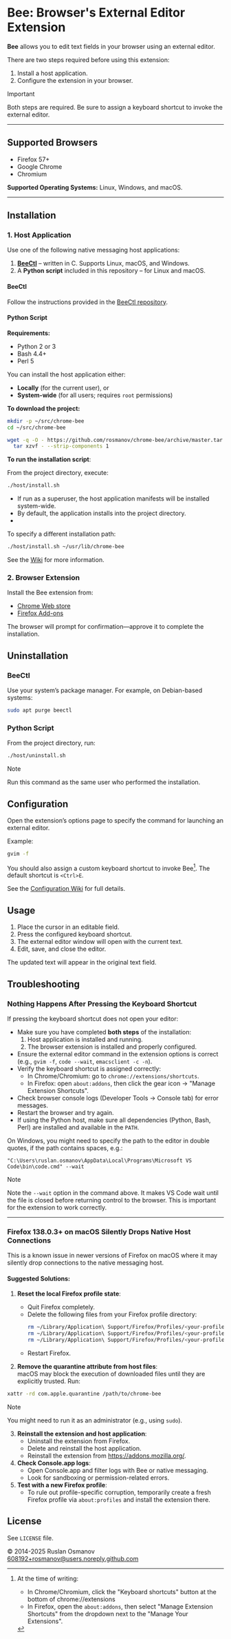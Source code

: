 # Bee: Browser's External Editor Extension

**Bee** allows you to edit text fields in your browser using an external editor.

There are two steps required before using this extension:

1. Install a host application.
2. Configure the extension in your browser.

> [!IMPORTANT]  
> Both steps are required. Be sure to assign a keyboard shortcut to invoke the external editor.

---

## Supported Browsers

- Firefox 57+
- Google Chrome
- Chromium

**Supported Operating Systems:** Linux, Windows, and macOS.

---

## Installation

### 1. Host Application

Use one of the following native messaging host applications:

1. [**BeeCtl**](https://github.com/rosmanov/bee-host) – written in C. Supports Linux, macOS, and Windows.
2. A **Python script** included in this repository – for Linux and macOS.

#### BeeCtl

Follow the instructions provided in the [BeeCtl repository](https://github.com/rosmanov/bee-host).

#### Python Script

**Requirements:**

- Python 2 or 3
- Bash 4.4+
- Perl 5

You can install the host application either:

- **Locally** (for the current user), or  
- **System-wide** (for all users; requires `root` permissions)

**To download the project:**

```bash
mkdir -p ~/src/chrome-bee
cd ~/src/chrome-bee

wget -q -O - https://github.com/rosmanov/chrome-bee/archive/master.tar.gz | \
  tar xzvf - --strip-components 1
```

**To run the installation script**:

From the project directory, execute:
```bash
./host/install.sh
```

- If run as a superuser, the host application manifests will be installed system-wide.
- By default, the application installs into the project directory.
- 
To specify a different installation path:
```bash
./host/install.sh ~/usr/lib/chrome-bee
```
See the [Wiki](https://github.com/rosmanov/chrome-bee/wiki/Installing-Host-Application) for more information.

### 2. Browser Extension

Install the Bee extension from:
- [Chrome Web store](https://chrome.google.com/webstore/)
- [Firefox Add-ons](https://addons.mozilla.org/en-US/firefox/addon/external-editor/)

The browser will prompt for confirmation—approve it to complete the installation.

## Uninstallation

### BeeCtl

Use your system’s package manager.
For example, on Debian-based systems:
```bash
sudo apt purge beectl
```

### Python Script

From the project directory, run:
```bash
./host/uninstall.sh
```

> [!NOTE]
> Run this command as the same user who performed the installation.

## Configuration

Open the extension’s options page to specify the command for launching an external editor.

Example:
```bash
gvim -f
```

You should also assign a custom keyboard shortcut to invoke Bee[^1]. The default shortcut is `<Ctrl>E`.

See the [Configuration Wiki](https://github.com/rosmanov/chrome-bee/wiki/Configuration) for full details.

## Usage

1. Place the cursor in an editable field.
2. Press the configured keyboard shortcut.
3. The external editor window will open with the current text.
4. Edit, save, and close the editor.

The updated text will appear in the original text field.

## Troubleshooting

### Nothing Happens After Pressing the Keyboard Shortcut

If pressing the keyboard shortcut does not open your editor:

- Make sure you have completed **both steps** of the installation:
  1. Host application is installed and running.
  2. The browser extension is installed and properly configured.
- Ensure the external editor command in the extension options is correct (e.g., `gvim -f`, `code --wait`, `emacsclient -c -n`).
- Verify the keyboard shortcut is assigned correctly:
  - In Chrome/Chromium: go to `chrome://extensions/shortcuts`.
  - In Firefox: open `about:addons`, then click the gear icon → "Manage Extension Shortcuts".
- Check browser console logs (Developer Tools → Console tab) for error messages.
- Restart the browser and try again.
- If using the Python host, make sure all dependencies (Python, Bash, Perl) are installed and available in the `PATH`.

On Windows, you might need to specify the path to the editor in double quotes, if the path contains spaces, e.g.:
```
"C:\Users\ruslan.osmanov\AppData\Local\Programs\Microsoft VS Code\bin\code.cmd" --wait
```

> [!NOTE]
> Note the `--wait` option in the command above. It makes VS Code wait until the file is closed before returning control to the browser. This is important for the extension to work correctly.


---

### Firefox 138.0.3+ on macOS Silently Drops Native Host Connections

This is a known issue in newer versions of Firefox on macOS where it may silently drop connections to the native messaging host.

#### Suggested Solutions:

1. **Reset the local Firefox profile state**:
   - Quit Firefox completely.
   - Delete the following files from your Firefox profile directory:
     ```bash
     rm ~/Library/Application\ Support/Firefox/Profiles/<your-profile-id>/SiteSecurityServiceState.bin
     rm ~/Library/Application\ Support/Firefox/Profiles/<your-profile-id>/permissions.sqlite
     rm ~/Library/Application\ Support/Firefox/Profiles/<your-profile-id>/content-prefs.sqlite
     ```
   - Restart Firefox.

2. **Remove the quarantine attribute from host files**:  
macOS may block the execution of downloaded files until they are explicitly trusted. Run:
```bash
xattr -rd com.apple.quarantine /path/to/chrome-bee
```
> [!NOTE]
> You might need to run it as an administrator (e.g., using `sudo`).
3. **Reinstall the extension and host application**:
    -	Uninstall the extension from Firefox.
    -	Delete and reinstall the host application.
    - Reinstall the extension from https://addons.mozilla.org/.
4. **Check Console.app logs**:
    - Open Console.app and filter logs with Bee or native messaging.
    - Look for sandboxing or permission-related errors.
5. **Test with a new Firefox profile**:
    - To rule out profile-specific corruption, temporarily create a fresh Firefox profile via `about:profiles` and install the extension there.

## License

See `LICENSE` file.

© 2014-2025 Ruslan Osmanov
<608192+rosmanov@users.noreply.github.com>

[^1]: At the time of writing:
    - In Chrome/Chromium, click the "Keyboard shortcuts" button at the bottom of chrome://extensions  
    - In Firefox, open the `about:addons`, then select "Manage Extension Shortcuts" from the dropdown next to the "Manage Your Extensions".  
